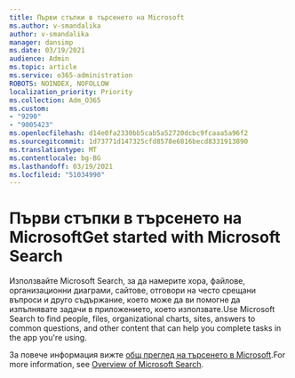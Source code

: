 ```yaml
---
title: Първи стъпки в търсенето на Microsoft
ms.author: v-smandalika
author: v-smandalika
manager: dansimp
ms.date: 03/19/2021
audience: Admin
ms.topic: article
ms.service: o365-administration
ROBOTS: NOINDEX, NOFOLLOW
localization_priority: Priority
ms.collection: Adm_O365
ms.custom:
- "9290"
- "9005423"
ms.openlocfilehash: d14e0fa2330bb5cab5a52720dcbc9fcaaa5a96f2
ms.sourcegitcommit: 1d73771d147325cfd8578e6816becd8331913890
ms.translationtype: MT
ms.contentlocale: bg-BG
ms.lasthandoff: 03/19/2021
ms.locfileid: "51034990"
---
```

# <a name="get-started-with-microsoft-search"></a><span data-ttu-id="a0bd0-102">Първи стъпки в търсенето на Microsoft</span><span class="sxs-lookup"><span data-stu-id="a0bd0-102">Get started with Microsoft Search</span></span>

<span data-ttu-id="a0bd0-103">Използвайте Microsoft Search, за да намерите хора, файлове, организационни диаграми, сайтове, отговори на често срещани въпроси и друго съдържание, което може да ви помогне да изпълнявате задачи в приложението, което използвате.</span><span class="sxs-lookup"><span data-stu-id="a0bd0-103">Use Microsoft Search to find people, files, organizational charts, sites, answers to common questions, and other content that can help you complete tasks in the app you're using.</span></span>

<span data-ttu-id="a0bd0-104">За повече информация вижте [общ преглед на търсенето в Microsoft](https://docs.microsoft.com/microsoftsearch/overview-microsoft-search).</span><span class="sxs-lookup"><span data-stu-id="a0bd0-104">For more information, see [Overview of Microsoft Search](https://docs.microsoft.com/microsoftsearch/overview-microsoft-search).</span></span>